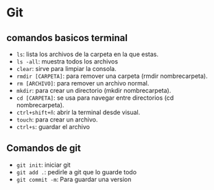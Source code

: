 # Git
## comandos basicos terminal
- ````ls````: lista los archivos de la carpeta en la que estas.
- ```ls -all```: muestra todos los archivos 
- ````clear````: sirve para limpiar la consola.
- ````rmdir [CARPETA]````: para remover una carpeta (rmdir nombrecarpeta).
- ````rm [ARCHIVO]````: para remover un archivo normal.
- ````mkdir````: para crear un directorio (mkdir nombrecarpeta).
- ````cd [CARPETA]````: se usa para navegar entre directorios (cd nombrecarpeta).
- ````ctrl+shift+ñ````: abrir la terminal desde visual.
- ````touch````: para crear un archivo.
- ```ctrl+s```: guardar el archivo

## Comandos de git
- ```git init```: iniciar git
- ```git add .```: pedirle a git que lo guarde todo
- ```git commit -m```: Para guardar una version
